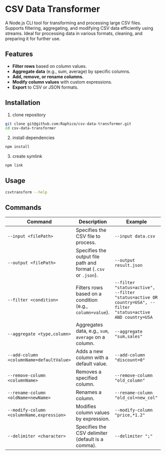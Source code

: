 # CSV Data Transformer

A Node.js CLI tool for transforming and processing large CSV files. Supports filtering, aggregating, and modifying CSV data efficiently using streams. Ideal for processing data in various formats, cleaning, and preparing it for further use.

## Features

-   **Filter rows** based on column values.
-   **Aggregate data** (e.g., sum, average) by specific columns.
-   **Add, remove, or rename columns.**
-   **Modify column values** with custom expressions.
-   **Export** to CSV or JSON formats.

## Installation

1. clone repository

```bash
git clone git@github.com:Raphico/csv-data-transformer.git
cd csv-data-transformer
```

2. install dependencies

```bash
npm install
```

3. create symlink

```bash
npm link
```

## Usage

```bash
csvtransform --help
```

## Commands

| Command                                   | Description                                                    | Example                                                                                                      |
| ----------------------------------------- | -------------------------------------------------------------- | ------------------------------------------------------------------------------------------------------------ |
| `--input <filePath>`                      | Specifies the CSV file to process.                             | `--input data.csv`                                                                                           |
| `--output <filePath>`                     | Specifies the output file path and format (`.csv` or `.json`). | `--output result.json`                                                                                       |
| `--filter <condition>`                    | Filters rows based on a condition (e.g., `column=value`).      | `--filter "status=active", --filter "status=active OR country=USA", --filter "status=active AND country=USA` |
| `--aggregate <type,column>`               | Aggregates data, e.g., `sum`, `average` on a column.           | `--aggregate "sum,sales"`                                                                                    |
| `--add-column <columnName=defaultValue>`  | Adds a new column with a default value.                        | `--add-column "discount=0"`                                                                                  |
| `--remove-column <columnName>`            | Removes a specified column.                                    | `--remove-column "old_column"`                                                                               |
| `--rename-column <oldName=newName>`       | Renames a column.                                              | `--rename-column "old_col=new_col"`                                                                          |
| `--modify-column <columnName,expression>` | Modifies column values by expression.                          | `--modify-column "price,*1.2"`                                                                               |
| `--delimiter <character>`                 | Specifies the CSV delimiter (default is a comma).              | `--delimiter ";"`                                                                                            |
